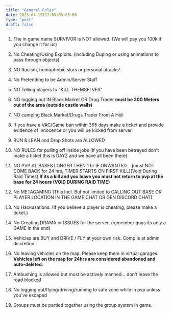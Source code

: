 ```yaml
---
title: "General Rules"
date: 2023-04-19T17:09:00-05:00
type: "post"
draft: false
---
```



1. The in game name SURVIVOR is NOT allowed. (We will pay you 100k if you change it for us)

2. No Cheating/Using Exploits. (including Duping or using animations to pass through objects)

3. NO Racism, homophobic slurs or personal attacks! 

4. No Pretending to be Admin/Server Staff 

5. NO Telling players to "KILL THEMSELVES"

6. NO logging out IN Black Market OR Drug Trader
**must be 300 Meters out of the area (outside castle walls)**

7. NO camping Black Market/Drugs Trader From A Heli 

8. If you have a VAC/Game ban within 365 days make a ticket and provide evidence of innocence or you will be kicked from server.

9. RUN & LEAN and Drop Shots are ALLOWED

10. NO RULES for pulling off inside jobs (if you have been betrayed don’t make a ticket this is DAYZ and we have all been there)

11. NO PVP AT BASES LONGER THEN 1 hr IF UNWANTED… (must NOT COME BACK for 24 hrs, TIMER STARTS ON FIRST KILL)(Void During Raid Times)
**If its a kill and you leave you must not return to pvp at the base for 24 hours (VOID DURING RAID TIME)**

12. No METAGAMING (This Incl. But not limited to CALLING OUT BASE OR PLAYER LOCATION IN THE GAME CHAT OR GEN DISCORD CHAT)

13. No Hackusations. (If you believe a player is cheating, please make a ticket.)

14. No Creating DRAMA or ISSUES for the server. (remember guys its only a GAME in the end)

15. Vehicles are BUY and DRIVE / FLY at your own risk. Comp is at admin discretion 

16. No leaving vehicles on the map. Please keep them in virtual garages. 
**Vehicles left on the map for 24hrs are considered abandoned and auto-deleted.**

17. Ambushing is allowed but must be actively manned... don't leave the road blocked

18. No logging out/flying/driving/running to safe zone while in pvp unless you've escaped 

19. Groups must be partied together using the group system in game.



